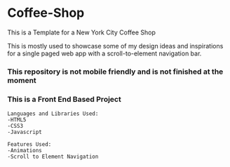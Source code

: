 # Coffee-Shop

This is a Template for a New York City Coffee Shop

This is mostly used to showcase some of my design ideas and inspirations for a single paged web app with a scroll-to-element navigation bar. 

<h3>This repository is not mobile friendly and is not finished at the moment</h3>

<h3>This is a Front End Based Project</h3>


```
Languages and Libraries Used:
-HTML5
-CSS3
-Javascript
```


```
Features Used:
-Animations
-Scroll to Element Navigation
```
